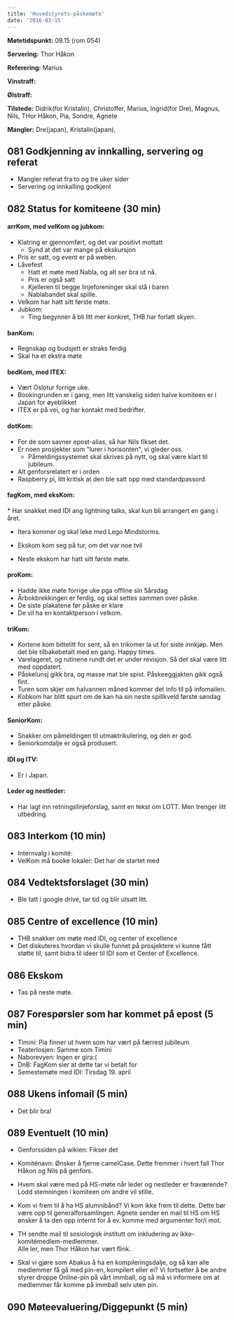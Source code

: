 ```yaml
---
title: 'Hovedstyrets-påskemøte'
date: '2016-03-15'
---
```


**Møtetidspunkt:** 09.15 (rom 054)

**Servering:** Thor Håkon

**Referering:** Marius

**Vinstraff:** 

**Ølstraff:** 

**Tilstede:** Didrik(for Kristalin), Christoffer, Marius, Ingrid(for Dre), Magnus, Nils, THor Håkon, Pia, Sondre, Agnete

**Mangler:** Dre(japan), Kristalin(japan), 

## 081 Godkjenning av innkalling, servering og referat 

* Mangler referat fra to og tre uker sider
* Servering og innkalling godkjent

## 082 Status for komiteene (30 min)

#### arrKom, med velKom og jubkom:  

* Klatring er gjennomført, og det var positivt mottatt
	* Synd at det var mange på ekskursjon
* Pris er satt, og event er på weben. 
* Låvefest
	* Hatt et møte med Nabla, og alt ser bra ut nå.
	* Pris er også satt
	* Kjelleren til begge linjeforeninger skal stå i baren
	* Nablabandet skal spille. 
* Velkom har hatt sitt første møte. 
* Jubkom:
	* Ting begynner å bli litt mer konkret, THB har forlatt skyen. 

#### banKom:  

* Regnskap og budsjett er straks ferdig
* Skal ha et ekstra møte


#### bedKom, med ITEX:

* Vært Oslotur forrige uke. 
* Bookingrunden er i gang, men litt vanskelig siden halve komiteen er i Japan for øyeblikket
* ITEX er på vei, og har kontakt med bedrifter. 

#### dotKom:

* For de som savner epost-alias, så har Nils fikset det.
* Er noen prosjekter som "lurer i horisonten", vi gleder oss. 
	* Påmeldingssystemet skal skrives på nytt, og skal være klart til jubileum.
* Alt genforsrelatert er i orden
* Raspberry pi, litt kritisk at den ble satt opp med standardpassord. 

#### fagKom, med eksKom:

* Har snakket med IDI ang lightning talks, skal kun bli arrangert en gang i året. 
* Itera kommer og skal leke med Lego Mindstorms. 

* Ekskom kom seg på tur, om det var noe tvil
* Neste ekskom har hatt sitt første møte. 

#### proKom:  

* Hadde ikke møte forrige uke pga offline sin 5årsdag
* Årbokbrekkingen er ferdig, og skal settes sammen over påske. 
* De siste plakatene før påske er klare
* De vil ha en kontaktperson i velkom.

#### triKom:

* Kortene kom bittelitt for sent, så en trikomer la ut for siste innkjøp. Men det ble tilbakebetalt med en gang. Happy times.
* Varelageret, og rutinene rundt det er under revisjon. Så det skal være litt med oppdatert. 
* Påskelunsj gikk bra, og masse mat ble spist. Påskeeggjakten gikk også fint. 
* Turen som skjer om halvannen måned kommer det info til på infomailen. 
* Kobkom har blitt spurt om de kan ha sin neste spillkveld første søndag etter påske. 

#### SeniorKom: 

* Snakker om påmeldingen til utmaktrikulering, og den er god.
* Seniorkomdalje er også produsert. 

#### IDI og ITV:

* Er i Japan. 

#### Leder og nestleder:

* Har lagt inn retningslinjeforslag, samt en tekst om LOTT. Men trenger litt utbedring. 

## 083 Interkom (10 min)

* Internvalg i komité: 
* VelKom må booke lokaler: Det har de startet med

## 084 Vedtektsforslaget (30 min)

* Ble tatt i google drive, tar tid og blir utsatt litt. 

## 085 Centre of excellence (10 min)

* THB snakker om møte med IDI, og center of excellence
* Det diskuteres hvordan vi skulle funnet på prosjektere vi kunne fått støtte til, samt bidra til ideer til IDI som et Center of Excellence. 

## 086 Ekskom

* Tas på neste møte. 

## 087 Forespørsler som har kommet på epost (5 min) 

* Timini: Pia finner ut hvem som har vært på færrest jubileum
* Teaterlosjen: Samme som Timini
* Naborevyen: Ingen er gira:(
* DnB: FagKom sier at dette tar vi betalt for
* Semestemøte med IDI: Tirsdag 19. april

## 088 Ukens infomail (5 min)

* Det blir bra!

## 089 Eventuelt (10 min)

* Genforssiden på wikien: Fikser det

* Komiténavn: Ønsker å fjerne camelCase. Dette fremmer i hvert fall Thor Håkon og Nils på genfors.

* Hvem skal være med på HS-møte når leder og nestleder er fraværende?  
Lodd stemningen i komiteen om andre vil stille.

* Kom vi frem til å ha HS alumnibånd? Vi kom ikke frem til dette. Dette bør være opp til generalforsamlingen. Agnete sender en mail til HS om HS ønsker å ta den opp internt for å ev. komme med argumenter for/i mot.

* TH sendte mail til sosiologisk institutt om inkludering av ikke-komitémedlem-medlemmer.   
Alle ler, men Thor Håkon har vært flink. 

* Skal vi gjøre som Abakus å ha en kompileringsdalje, og så kan alle medlemmer få gå med pin-en, kompilert eller ei? Vi fortsetter å be andre styrer droppe Online-pin på vårt immball, og så må vi informere om at medlemmer får komme på immball selv uten pin. 

## 090 Møteevaluering/Diggepunkt (5 min)
